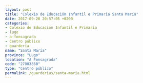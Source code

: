 ```yaml
---
layout: post
title: "Colexio de Educación Infantil e Primaria Santa María"
date: 2017-09-20 20:57:05 +0200
categories:
- Colexio de Educación Infantil e Primaria
- lugo
- a-fonsagrada
- Centro público
- guarderia
name: "Santa María"
province: "Lugo"
location: "A Fonsagrada"
code: "27003850"
type: "Centro público"
permalink: /guarderias/santa-maria.html
---
```

